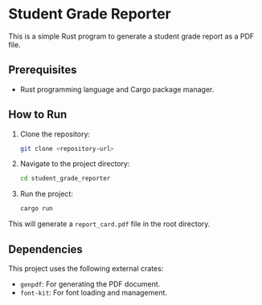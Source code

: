 # Student Grade Reporter

This is a simple Rust program to generate a student grade report as a PDF file.

## Prerequisites

- Rust programming language and Cargo package manager.

## How to Run

1. Clone the repository:
   ```bash
   git clone <repository-url>
   ```
2. Navigate to the project directory:
   ```bash
   cd student_grade_reporter
   ```
3. Run the project:
   ```bash
   cargo run
   ```
This will generate a `report_card.pdf` file in the root directory.

## Dependencies

This project uses the following external crates:

- `genpdf`: For generating the PDF document.
- `font-kit`: For font loading and management. 